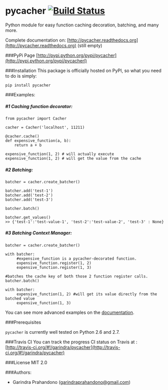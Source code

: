 pycacher [![Build Status](https://secure.travis-ci.org/garindra/pycacher.png)](https://secure.travis-ci.org/garindra/pycacher.png)
=======

Python module for easy function caching decoration, batching, and many more.

Complete documentation on:
[http://pycacher.readthedocs.org](http://pycacher.readthedocs.org) (still empty)

###PyPi Page
[http://pypi.python.org/pypi/pycacher](http://pypi.python.org/pypi/pycacherl)

###Installation
This package is officially hosted on PyPI, so what you need to do is simply:

    pip install pycacher

###Examples:


##### #1 Caching function decorator:

    from pycacher import Cacher

    cacher = Cacher('localhost', 11211)

    @cacher.cache() 
    def expensive_function(a, b):
        return a + b

    expensive_function(1, 2) # will actually execute
    expensive_function(1, 2) # will get the value from the cache

##### #2 Batching:

    
    batcher = cacher.create_batcher()

    batcher.add('test-1')
    batcher.add('test-2')
    batcher.add('test-3')

    batcher.batch()
    
    batcher.get_values()
    >> {'test-1':'test-value-1', 'test-2':'test-value-2', 'test-3' : None} 

##### #3 Batching Context Manager:


    batcher = cacher.create_batcher()

    with batcher:
         #expensive_function is a pycacher-decorated function.
         expensive_function.register(1, 2) 
         expensive_function.register(1, 3)
    
    #batches the cache key of both those 2 function register calls.
    batcher.batch()

    with batcher:
         expensive_function(1, 2) #will get its value directly from the batched value
         expensive_function(1, 3)

You can see more advanced examples on the [documentation](http://pycacher.readthedocs.org).

###Prerequisites

`pycacher` is currently well tested on Python 2.6 and 2.7.

###Travis CI
You can track the progress CI status on Travis at : [http://travis-ci.org/#!/garindra/pycacher](http://travis-ci.org/#!/garindra/pycacher)

###License
MIT 2.0

###Authors:
- Garindra Prahandono (garindraprahandono@gmail.com)
